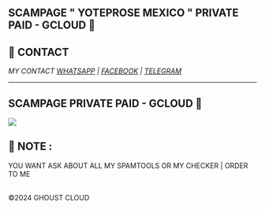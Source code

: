 ## SCAMPAGE " YOTEPROSE MEXICO " PRIVATE PAID - GCLOUD 👾

## **📧 CONTACT**

_MY CONTACT <a href="https://wa.me/+380675877299/">WHATSAPP</a>_
_| <a href="https://www.facebook.com/usdsmellyy">FACEBOOK</a>_
_| <a href="https://web.telegram.org/k/#@usdsmellyy">TELEGRAM</a>_

---

<h2>SCAMPAGE PRIVATE PAID - GCLOUD 👾 </h2>
<img src="https://i.imgur.com/RvBPUMO.png" style="max-width:100%">

## **🦄 NOTE** :

YOU WANT ASK ABOUT ALL MY SPAMTOOLS OR MY CHECKER | ORDER TO ME

<br>©2024 GHOUST CLOUD
